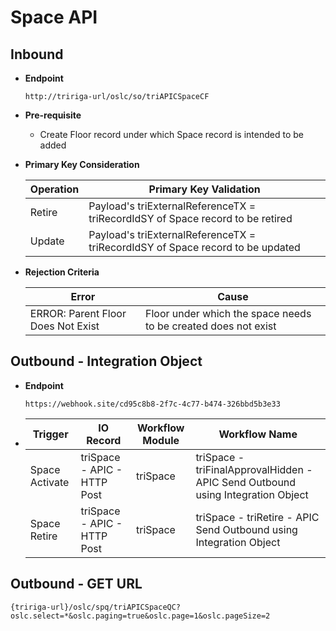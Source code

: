 # Space API


## Inbound

- **Endpoint**
  ```
  http://tririga-url/oslc/so/triAPICSpaceCF
  ```

- **Pre-requisite**
  
  - Create Floor record under which Space record is intended to be added

- **Primary Key Consideration**

  Operation | Primary Key Validation
  ---|---
  Retire | Payload's triExternalReferenceTX = triRecordIdSY of Space record to be retired
  Update | Payload's triExternalReferenceTX = triRecordIdSY of Space record to be updated
  
- **Rejection Criteria**

  Error | Cause
  ---|---
  ERROR: Parent Floor Does Not Exist | Floor under which the space needs to be created does not exist



## Outbound - Integration Object

- **Endpoint**
  ```
  https://webhook.site/cd95c8b8-2f7c-4c77-b474-326bbd5b3e33
  ```
  
- Trigger | IO Record | Workflow Module | Workflow Name 
  ---|---|---|---
  Space Activate | triSpace - APIC - HTTP Post | triSpace | triSpace - triFinalApprovalHidden - APIC Send Outbound using Integration Object 
  Space Retire | triSpace - APIC - HTTP Post | triSpace | triSpace - triRetire - APIC Send Outbound using Integration Object 
  
## Outbound - GET URL

```
{tririga-url}/oslc/spq/triAPICSpaceQC?oslc.select=*&oslc.paging=true&oslc.page=1&oslc.pageSize=2
```
